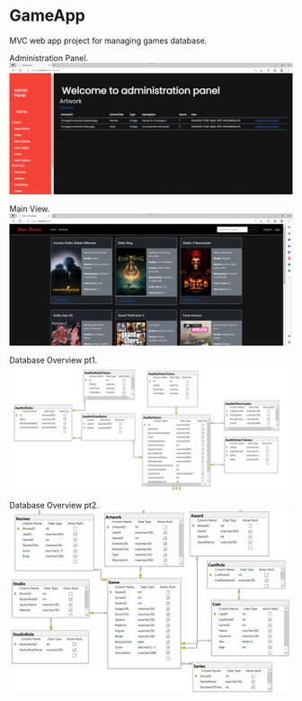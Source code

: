 # GameApp
MVC web app project for managing games database.

Administration Panel.
![alt text](/doc/adm.png)

Main View.
![alt text](/doc/main.png)

Database Overview pt1.
![alt text](/doc/db1.png)

Database Overview pt2.
![alt text](/doc/db2.png)
